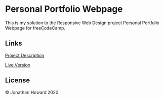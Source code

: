 # Personal Portfolio Webpage

This is my solution to the Responsive Web Design project Personal Portfolio Webpage for freeCodeCamp.

## Links

[Project Description](https://www.freecodecamp.org/learn/responsive-web-design/responsive-web-design-projects/build-a-personal-portfolio-webpage)

[Live Version](https://jonathanhhoward.github.io/personal-portfolio-webpage)

## License

&copy; Jonathan Howard 2020

